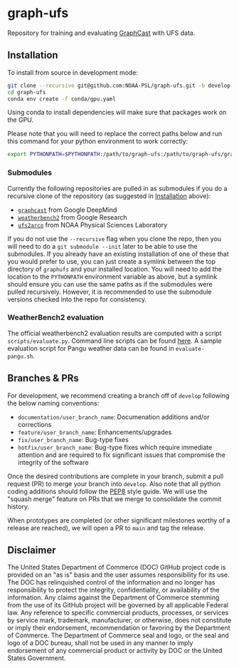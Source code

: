 # graph-ufs

Repository for training and evaluating
[GraphCast](https://github.com/google-deepmind/graphcast) with UFS data.

## Installation

To install from source in development mode:

```bash
git clone --recursive git@github.com:NOAA-PSL/graph-ufs.git -b develop
cd graph-ufs
conda env create -f conda/gpu.yaml
```

Using conda to install dependencies will make sure that packages work on the
GPU.

Please note that you will need to replace the correct paths below and run this command for your python environment to work correctly:
```bash
export PYTHONPATH=$PYTHONPATH:/path/to/graph-ufs:/path/to/graph-ufs/graphcast:/path/to/ufs2arco
```

### Submodules
Currently the following repositories are pulled in as submodules if you do a recursive clone of the repository (as suggested in [Installation](#installation) above):
- [`graphcast`](https://github.com/google-deepmind/graphcast) from Google DeepMind
- [`weatherbench2`](https://github.com/google-research/weatherbench2) from Google Research
- [`ufs2arco`](https://github.com/NOAA-PSL/ufs2arco) from NOAA Physical Sciences Laboratory 

If you do not use the `--recursive` flag when you clone the repo, then you will need to do a `git submodule --init` later to be able to use the submodules.
If you already have an existing installation of one of these that you would prefer to use, you can just create a symlink between the top
directory of `graphufs` and your installed location.  You will need to add the location to the `PYTHONPATH` environment variable as above,
but a symlink should ensure you can use the same paths as if the submodules were pulled recursively.  However, it is recommended to use the
submodule versions checked into the repo for consistency.

### WeatherBench2 evaluation
The official weatherbench2 evaluation results are computed with a script `scripts/evaluate.py`.
Command line scripts can be found [here](https://weatherbench2.readthedocs.io/en/latest/official-evaluation.html).
A sample evaluation script for Pangu weather data can be found in `evaluate-pangu.sh`.

## Branches & PRs

For development, we recommend creating a branch off of `develop` following the below naming conventions:
- `documentation/user_branch_name`: Documenation additions and/or corrections
- `feature/user_branch_name`: Enhancements/upgrades
- `fix/user_branch_name`: Bug-type fixes
- `hotfix/user_branch_name`: Bug-type fixes which require immediate attention and are required to fix significant issues that compromise the integrity of the software

Once the desired contributions are complete in your branch, submit a pull request (PR) to merge your branch into `develop`.
Also note that all python coding additions should follow the [PEP8](https://www.python.org/dev/peps/pep-0008/) style guide.
We will use the "squash merge" feature on PRs that we merge to consolidate the commit history.

When prototypes are completed (or other significant milestones worthy of a release are reached), we will open a PR to `main` and tag the release.

## Disclaimer

The United States Department of Commerce (DOC) GitHub project code is
provided on an "as is" basis and the user assumes responsibility for
its use. The DOC has relinquished control of the information and no longer
has responsibility to protect the integrity, confidentiality, or
availability of the information.  Any claims against the Department of
Commerce stemming from the use of its GitHub project will be governed
by all applicable Federal law.  Any reference to specific commercial
products, processes, or services by service mark, trademark,
manufacturer, or otherwise, does not constitute or imply their
endorsement, recommendation or favoring by the Department of
Commerce.  The Department of Commerce seal and logo, or the seal and
logo of a DOC bureau, shall not be used in any manner to imply
endorsement of any commercial product or activity by DOC or the United
States Government.
